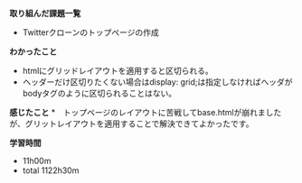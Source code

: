 **取り組んだ課題一覧**
* Twitterクローンのトップページの作成

**わかったこと**
* htmlにグリッドレイアウトを適用すると区切られる。
* ヘッダーだけ区切りたくない場合はdisplay: grid;は指定しなければヘッダがbodyタグのように区切られることはない。

**感じたこと**
*　トップページのレイアウトに苦戦してbase.htmlが崩れましたが、グリットレイアウトを適用することで解決できてよかったです。

**学習時間**
* 11h00m
 * total 1122h30m
